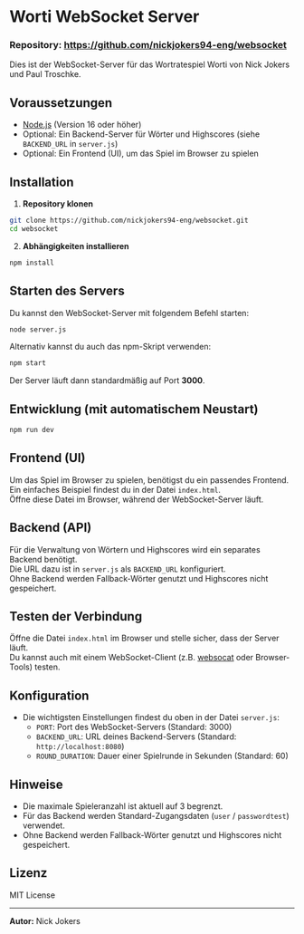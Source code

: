 # Worti WebSocket Server
### Repository: https://github.com/nickjokers94-eng/websocket
Dies ist der WebSocket-Server für das Wortratespiel Worti von Nick Jokers und Paul Troschke.

## Voraussetzungen

- [Node.js](https://nodejs.org/) (Version 16 oder höher)
- Optional: Ein Backend-Server für Wörter und Highscores (siehe `BACKEND_URL` in `server.js`)
- Optional: Ein Frontend (UI), um das Spiel im Browser zu spielen

## Installation

1. **Repository klonen**

```bash
git clone https://github.com/nickjokers94-eng/websocket.git
cd websocket
```

2. **Abhängigkeiten installieren**

```bash
npm install
```

## Starten des Servers

Du kannst den WebSocket-Server mit folgendem Befehl starten:

```bash
node server.js
```

Alternativ kannst du auch das npm-Skript verwenden:

```bash
npm start
```

Der Server läuft dann standardmäßig auf Port **3000**.

## Entwicklung (mit automatischem Neustart)

```bash
npm run dev
```

## Frontend (UI)

Um das Spiel im Browser zu spielen, benötigst du ein passendes Frontend.  
Ein einfaches Beispiel findest du in der Datei `index.html`.  
Öffne diese Datei im Browser, während der WebSocket-Server läuft.

## Backend (API)

Für die Verwaltung von Wörtern und Highscores wird ein separates Backend benötigt.  
Die URL dazu ist in `server.js` als `BACKEND_URL` konfiguriert.  
Ohne Backend werden Fallback-Wörter genutzt und Highscores nicht gespeichert.

## Testen der Verbindung

Öffne die Datei `index.html` im Browser und stelle sicher, dass der Server läuft.  
Du kannst auch mit einem WebSocket-Client (z.B. [websocat](https://github.com/vi/websocat) oder Browser-Tools) testen.

## Konfiguration

- Die wichtigsten Einstellungen findest du oben in der Datei `server.js`:
  - `PORT`: Port des WebSocket-Servers (Standard: 3000)
  - `BACKEND_URL`: URL deines Backend-Servers (Standard: `http://localhost:8080`)
  - `ROUND_DURATION`: Dauer einer Spielrunde in Sekunden (Standard: 60)

## Hinweise

- Die maximale Spieleranzahl ist aktuell auf 3 begrenzt.
- Für das Backend werden Standard-Zugangsdaten (`user` / `passwordtest`) verwendet.
- Ohne Backend werden Fallback-Wörter genutzt und Highscores nicht gespeichert.

## Lizenz

MIT License

---

**Autor:** Nick Jokers